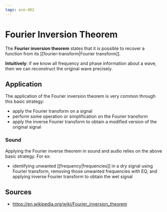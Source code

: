 ```yaml
---
tags: ece-402
---
```


# Fourier Inversion Theorem

The **Fourier inversion theorem** states that it is possible to recover a function from its [[fourier-transform|Fourier transform]].

**Intuitively**: if we know all frequency and phase information about a wave, then we can reconstruct the original wave precisely.

## Application

The application of the Fourier inversion theorem is very common through this basic strategy:

- apply the Fourier transform on a signal
- perform some operation or simplification on the Fourier transform
- apply the inverse Fourier transform to obtain a modified version of the original signal

### Sound

Applying the Fourier inverse theorem in sound and audio relies on the above basic strategy. For ex:

- identifying unwanted [[frequency|frequencies]] in a dry signal using Fourier transform, removing those unwanted frequencies with EQ, and applying inverse Fourier transform to obtain the wet signal

## Sources

- <https://en.wikipedia.org/wiki/Fourier_inversion_theorem>
